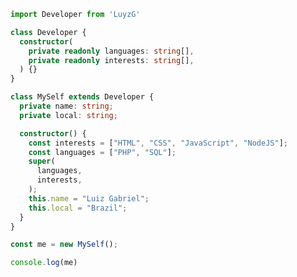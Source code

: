 ```ts
import Developer from 'LuyzG'

class Developer {
  constructor(
    private readonly languages: string[],
    private readonly interests: string[],
  ) {}
}

class MySelf extends Developer {
  private name: string;
  private local: string;

  constructor() {
    const interests = ["HTML", "CSS", "JavaScript", "NodeJS"];
    const languages = ["PHP", "SQL"];
    super(
      languages,
      interests,
    );
    this.name = "Luiz Gabriel";
    this.local = "Brazil";
  }
}

const me = new MySelf();

console.log(me)
```
<!---
LuyzG/LuyzG is a ✨ special ✨ repository because its `README.md` (this file) appears on your GitHub profile.
You can click the Preview link to take a look at your changes.
--->
